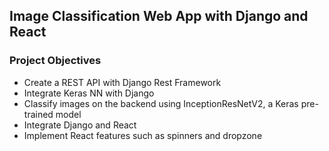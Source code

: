 ## Image Classification Web App with Django and React

### Project Objectives
- Create a REST API with Django Rest Framework
- Integrate Keras NN with Django
- Classify images on the backend using InceptionResNetV2, a Keras pre-trained model
- Integrate Django and React
- Implement React features such as spinners and dropzone

